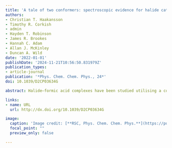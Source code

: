 ```yaml
---
title: 'A tale of two conformers: spectroscopic evidence for halide catalysed formic acid isomerisation'
authors:
- Christian T. Haakansson
- Timothy R. Corkish
- admin
- Hayden T. Robinson
- James R. Brookes
- Hannah C. Adam
- Allan J. McKinley
- Duncan A. Wild
date: '2022-01-01'
publishDate: '2024-11-21T10:56:50.831979Z'
publication_types:
- article-journal
publication: '*Phys. Chem. Chem. Phys., 24*'
doi: 10.1039/D2CP03634G

abstract: Halide–formic acid complexes have been studied utilising a combined experimental and theoretical approach. Formic acid exists as two conformers, distinguished by the relative rotation about the C–OH bond. Computational investigation of the formic acid isomerisation reaction between the two conformers has revealed the ability of halide anions to catalyse the formation of, and preferentially stabilise, the higher energy conformer. Anion photoelectron spectroscopy has been used to study the halide–formic acid complexes, with the experimental vertical detachment energies compared with simulated photodetachment energies with respect to halide complexes with both formic acid conformers. The existence of experimental spectral features associated with halide complexes of the higher energy formic acid confomer confirms *in situ* generation, likely as a result of the halide mediated catalytic formation.

links:
- name: URL
  url: http://dx.doi.org/10.1039/D2CP03634G

image:
  caption: 'Image credit: [**RSC, Phys. Chem. Chem. Phys.**](https://pubs.rsc.org/en/content/articlelanding/2022/cp/d2cp03634g)'
  focal_point: ""
  preview_only: false

---
```

